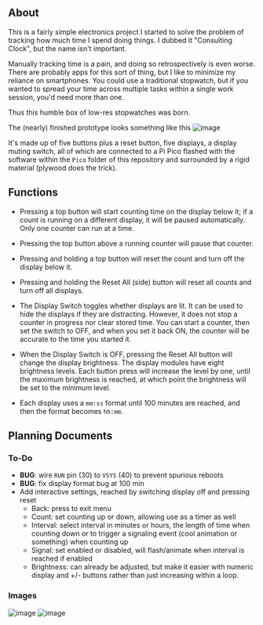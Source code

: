 ## About

This is a fairly simple electronics project I started to solve the problem of tracking how much time I spend
doing things. I dubbed it "Consulting Clock", but the name isn't important.

Manually tracking time is a pain, and doing so retrospectively is even worse. There are probably apps for this
sort of thing, but I like to minimize my reliance on smartphones. You could use a traditional stopwatch, but
if you wanted to spread your time across multiple tasks within a single work session, you'd need more than one.

Thus this humble box of low-res stopwatches was born.

The (nearly) finished prototype looks something like this
![image](https://github.com/user-attachments/assets/38c301e4-a153-41fd-a19e-fb8f7e7e2b55)

It's made up of five buttons plus a reset button, five displays, a display muting switch, all of which are
connected to a Pi Pico flashed with the software within the `Pico` folder of this repository and surrounded
by a rigid material (plywood does the trick).

## Functions

- Pressing a top button will start counting time on the display below it; if a count is running on a different
display, it will be paused automatically. Only one counter can run at a time.

- Pressing the top button above a running counter will pause that counter.

- Pressing and holding a top button will reset the count and turn off the display below it.

- Pressing and holding the Reset All (side) button will reset all counts and turn off all displays.

- The Display Switch toggles whether displays are lit. It can be used to hide the displays if they are
distracting. However, it does not stop a counter in progress nor clear stored time. You can start a counter,
then set the switch to OFF, and when you set it back ON, the counter will be accurate to the time you started
it.

- When the Display Switch is OFF, pressing the Reset All button will change the display brightness. The
display modules have eight brightness levels. Each button press will increase the level by one, until the
maximum brightness is reached, at which point the brightness will be set to the minimum level.

- Each display uses a `mm:ss` format until 100 minutes are reached, and then the format becomes `hh:mm`.


## Planning Documents
### To-Do
- **BUG**: wire `RUN` pin (30) to `VSYS` (40) to prevent spurious reboots
- **BUG**: fix display format bug at 100 min
- Add interactive settings, reached by switching display off and pressing reset
    - Back: press to exit menu
    - Count: set counting up or down, allowing use as a timer as well
    - Interval: select interval in minutes or hours, the length of time when counting down or to trigger a
                signaling event (cool animation or something) when counting up
    - Signal: set enabled or disabled, will flash/animate when interval is reached if enabled
    - Brightness: can already be adjusted, but make it easier with numeric display and +/- buttons rather
                  than just increasing within a loop.
### Images
![image](https://github.com/user-attachments/assets/dd8e6f7d-5712-434d-bb7e-95afcd01d34c)
![image](https://github.com/user-attachments/assets/7190c644-a616-464b-9561-7789d0f01bb7)

